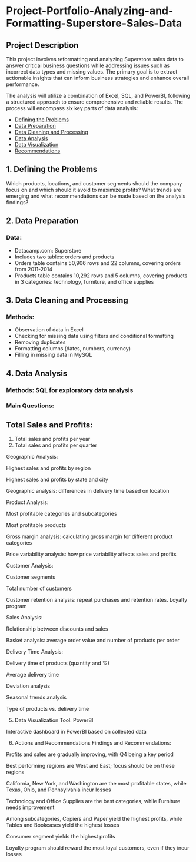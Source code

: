 # Project-Portfolio-Analyzing-and-Formatting-Superstore-Sales-Data

## Project Description
This project involves reformatting and analyzing Superstore sales data to answer critical business questions while addressing issues such as incorrect data types and missing values. The primary goal is to extract actionable insights that can inform business strategies and enhance overall performance.

The analysis will utilize a combination of Excel, SQL, and PowerBI, following a structured approach to ensure comprehensive and reliable results. The process will encompass six key parts of data analysis:

* [Defining the Problems](#1.-defining-the-problems)
* [Data Preparation](#2.-data-preparation)
* [Data Cleaning and Processing](#3.-data-cleaning-and-processing)
* [Data Analysis](#4.-data-analysis)
* [Data Visualization](#5.-data-visualization)
* [Recommendations](#6.-recommendations)

## 1. Defining the Problems
Which products, locations, and customer segments should the company focus on and which should it avoid to maximize profits?
What trends are emerging and what recommendations can be made based on the analysis findings?

## 2. Data Preparation
### Data:
* Datacamp.com: Superstore
* Includes two tables: orders and products
* Orders table contains 50,906 rows and 22 columns, covering orders from 2011-2014
* Products table contains 10,292 rows and 5 columns, covering products in 3 categories: technology, furniture, and office supplies

## 3. Data Cleaning and Processing
### Methods:
* Observation of data in Excel
* Checking for missing data using filters and conditional formatting
* Removing duplicates
* Formatting columns (dates, numbers, currency)
* Filling in missing data in MySQL

## 4. Data Analysis
### Methods: SQL for exploratory data analysis

### Main Questions:

## Total Sales and Profits:

1. Total sales and profits per year
2. Total sales and profits per quarter

Geographic Analysis:

Highest sales and profits by region

Highest sales and profits by state and city

Geographic analysis: differences in delivery time based on location

Product Analysis:

Most profitable categories and subcategories

Most profitable products

Gross margin analysis: calculating gross margin for different product categories

Price variability analysis: how price variability affects sales and profits

Customer Analysis:

Customer segments

Total number of customers

Customer retention analysis: repeat purchases and retention rates. Loyalty program

Sales Analysis:

Relationship between discounts and sales

Basket analysis: average order value and number of products per order

Delivery Time Analysis:

Delivery time of products (quantity and %)

Average delivery time

Deviation analysis

Seasonal trends analysis

Type of products vs. delivery time

5. Data Visualization
Tool: PowerBI

Interactive dashboard in PowerBI based on collected data

6. Actions and Recommendations
Findings and Recommendations:

Profits and sales are gradually improving, with Q4 being a key period

Best performing regions are West and East; focus should be on these regions

California, New York, and Washington are the most profitable states, while Texas, Ohio, and Pennsylvania incur losses

Technology and Office Supplies are the best categories, while Furniture needs improvement

Among subcategories, Copiers and Paper yield the highest profits, while Tables and Bookcases yield the highest losses

Consumer segment yields the highest profits

Loyalty program should reward the most loyal customers, even if they incur losses
